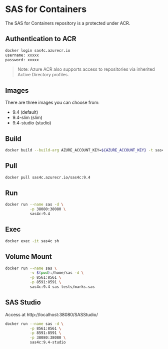 # SAS for Containers

The SAS for Containers repository is a protected under ACR.

## Authentication to ACR

```sh
docker login sas4c.azurecr.io
username: xxxxx
password: xxxxx
```

> Note: Azure ACR also supports access to repositories via inherited Active Directory profiles.

## Images

There are three images you can choose from:

* 9.4 (default)
* 9.4-slim (slim)
* 9.4-studio (studio)

## Build

```sh
docker build --build-arg AZURE_ACCOUNT_KEY=${AZURE_ACCOUNT_KEY} -t sas4c:9.4 .
```

## Pull

```sh
docker pull sas4c.azurecr.io/sas4c:9.4
```

## Run

```sh
docker run --name sas -d \
           -p 38080:38080 \
           sas4c:9.4
```

## Exec

```sh
docker exec -it sas4c sh
```

## Volume Mount

```sh
docker run --name sas \
           -v $(pwd):/home/sas -d \
           -p 8561:8561 \
           -p 8591:8591 \
           sas4c:9.4 sas tests/marks.sas
```

## SAS Studio

Access at http://localhost:38080/SASStudio/

```sh
docker run --name sas -d \
           -p 8561:8561 \
           -p 8591:8591 \
           -p 38080:38080 \
           sas4c:9.4-studio
```
